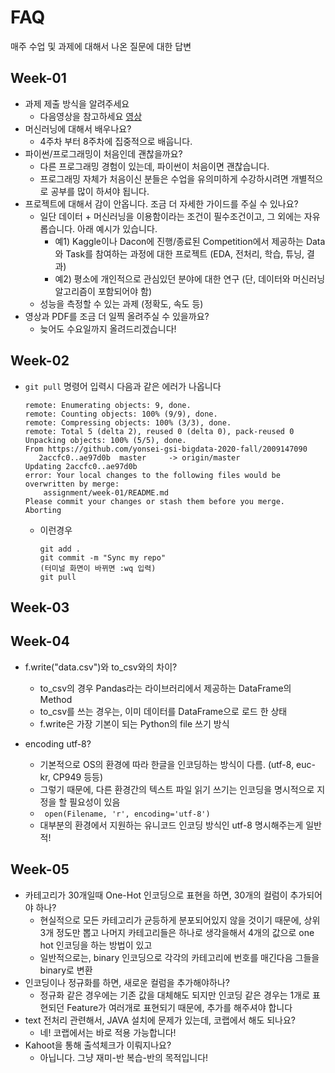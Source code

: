 # FAQ
매주 수업 및 과제에 대해서 나온 질문에 대한 답변

## Week-01
- 과제 제출 방식을 알려주세요
    - 다음영상을 참고하세요 [영상](https://www.loom.com/share/936a6a621d9b4e01813143d4df7bf2ba)
- 머신러닝에 대해서 배우나요?
    - 4주차 부터 8주차에 집중적으로 배웁니다.
- 파이썬/프로그래밍이 처음인데 괜찮을까요?
    - 다른 프로그래밍 경험이 있는데, 파이썬이 처음이면 괜찮습니다.
    - 프로그래밍 자체가 처음이신 분들은 수업을 유의미하게 수강하시려면 개별적으로 공부를 많이 하셔야 됩니다.
- 프로젝트에 대해서 감이 안옵니다. 조금 더 자세한 가이드를 주실 수 있나요?
    - 일단 데이터 + 머신러닝을 이용함이라는 조건이 필수조건이고, 그 외에는 자유롭습니다. 아래 예시가 있습니다.
        - 예1) Kaggle이나 Dacon에 진행/종료된 Competition에서 제공하는 Data와 Task를 참여하는 과정에 대한 프로젝트 (EDA, 전처리, 학습, 튜닝, 결과)
        - 예2) 평소에 개인적으로 관심있던 분야에 대한 연구 (단, 데이터와 머신러닝 알고리즘이 포함되어야 함)
    - 성능을 측정할 수 있는 과제 (정확도, 속도 등)
- 영상과 PDF를 조금 더 일찍 올려주실 수 있을까요?
    - 늦어도 수요일까지 올려드리겠습니다!

## Week-02
- `git pull` 명령어 입력시 다음과 같은 에러가 나옵니다
    ```
    remote: Enumerating objects: 9, done.
    remote: Counting objects: 100% (9/9), done.
    remote: Compressing objects: 100% (3/3), done.
    remote: Total 5 (delta 2), reused 0 (delta 0), pack-reused 0
    Unpacking objects: 100% (5/5), done.
    From https://github.com/yonsei-gsi-bigdata-2020-fall/2009147090
       2accfc0..ae97d0b  master     -> origin/master
    Updating 2accfc0..ae97d0b
    error: Your local changes to the following files would be overwritten by merge:
        assignment/week-01/README.md
    Please commit your changes or stash them before you merge.
    Aborting
    ```
    - 이런경우 
        ```
        git add .
        git commit -m "Sync my repo"
        (터미널 화면이 바뀌면 :wq 입력)
        git pull
        ```
        

## Week-03

## Week-04
- f.write("data.csv")와 to_csv와의 차이?
  - to_csv의 경우 Pandas라는 라이브러리에서 제공하는 DataFrame의 Method
  - to_csv를 쓰는 경우는, 이미 데이터를 DataFrame으로 로드 한 상태
  - f.write은 가장 기본이 되는 Python의 file 쓰기 방식
  
- encoding utf-8?
  - 기본적으로 OS의 환경에 따라 한글을 인코딩하는 방식이 다름. (utf-8, euc-kr, CP949 등등)
  - 그렇기 때문에, 다른 환경간의 텍스트 파일 읽기 쓰기는 인코딩을 명시적으로 지정을 할 필요성이 있음
  - ``` open(Filename, 'r', encoding='utf-8')```
  - 대부분의 환경에서 지원하는 유니코드 인코딩 방식인 utf-8 명시해주는게 일반적!

## Week-05
- 카테고리가 30개일때 One-Hot 인코딩으로 표현을 하면, 30개의 컬럼이 추가되어야 하나?
    - 현실적으로 모든 카테고리가 균등하게 분포되어있지 않을 것이기 때문에, 상위 3개 정도만 뽑고 나머지 카테고리들은 하나로 생각을해서 4개의 값으로 one hot 인코딩을 하는 방법이 있고
    - 일반적으로는, binary 인코딩으로 각각의 카테고리에 번호를 매긴다음 그들을 binary로 변환
- 인코딩이나 정규화를 하면, 새로운 컬럼을 추가해야하나?
    - 정규화 같은 경우에는 기존 값을 대체해도 되지만 인코딩 같은 경우는 1개로 표현되던 Feature가 여러개로 표현되기 때문에, 추가를 해주셔야 합니다
- text 전처리 관련해서, JAVA 설치에 문제가 있는데, 코랩에서 해도 되나요?
    - 네! 코랩에서는 바로 적용 가능합니다!
- Kahoot을 통해 출석체크가 이뤄지나요?
  - 아닙니다. 그냥 재미-반 복습-반의 목적입니다!